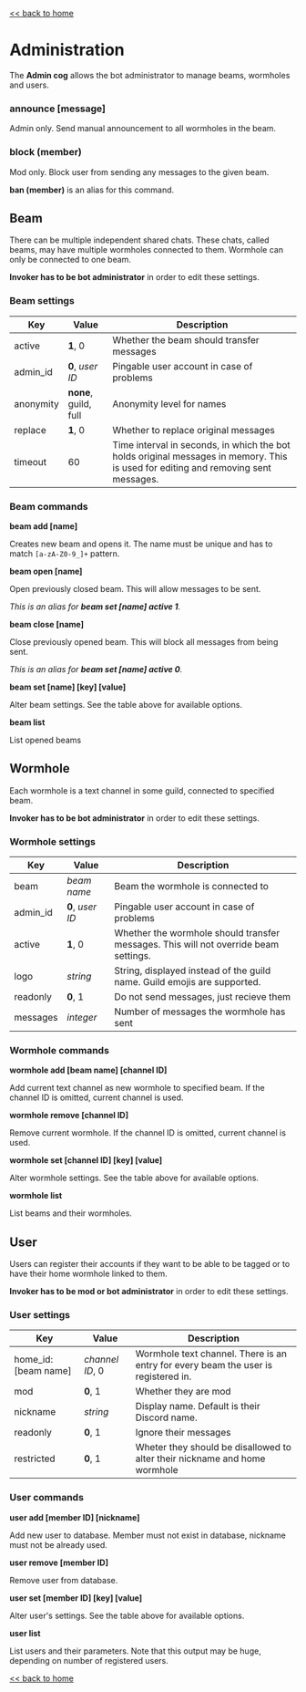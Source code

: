 [<< back to home](index.md)

# Administration

The **Admin cog** allows the bot administrator to manage beams, wormholes and users.

### announce [message]

Admin only. Send manual announcement to all wormholes in the beam.

### block (member)

Mod only. Block user from sending any messages to the given beam.

**ban (member)** is an alias for this command.

## Beam

There can be multiple independent shared chats. These chats, called beams, may have multiple wormholes connected to them. Wormhole can only be connected to one beam.

**Invoker has to be bot administrator** in order to edit these settings.

### Beam settings

| Key       | Value            | Description                               |
|-----------|------------------|-------------------------------------------|
| active    | **1**, 0         | Whether the beam should transfer messages |
| admin_id  | **0**, _user ID_ | Pingable user account in case of problems |
| anonymity | **none**, guild, full | Anonymity level for names            |
| replace   | **1**, 0         | Whether to replace original messages      |
| timeout   | 60               | Time interval in seconds, in which the bot holds original messages in memory. This is used for editing and removing sent messages. |

### Beam commands

**beam add [name]**

Creates new beam and opens it. The name must be unique and has to match `[a-zA-Z0-9_]+` pattern.

**beam open [name]**

Open previously closed beam. This will allow messages to be sent.

_This is an alias for **beam set [name] active 1**._

**beam close [name]**

Close previously opened beam. This will block all messages from being sent.

_This is an alias for **beam set [name] active 0**._

**beam set [name] [key] [value]**

Alter beam settings. See the table above for available options.

**beam list**

List opened beams

## Wormhole

Each wormhole is a text channel in some guild, connected to specified beam.

**Invoker has to be bot administrator** in order to edit these settings.

### Wormhole settings

| Key       | Value            | Description                               |
|-----------|------------------|-------------------------------------------|
| beam      | _beam name_      | Beam the wormhole is connected to         |
| admin_id  | **0**, _user ID_ | Pingable user account in case of problems |
| active    | **1**, 0         | Whether the wormhole should transfer messages. This will not override beam settings. |
| logo      | _string_         | String, displayed instead of the guild name. Guild emojis are supported. |
| readonly  | **0**, 1         | Do not send messages, just recieve them   |
| messages  | _integer_        | Number of messages the wormhole has sent  |

### Wormhole commands

**wormhole add [beam name] [channel ID]**

Add current text channel as new wormhole to specified beam. If the channel ID is omitted, current channel is used.

**wormhole remove [channel ID]**

Remove current wormhole. If the channel ID is omitted, current channel is used.

**wormhole set [channel ID] [key] [value]**

Alter wormhole settings. See the table above for available options.

**wormhole list**

List beams and their wormholes.


## User

Users can register their accounts if they want to be able to be tagged or to have their home wormhole linked to them.

**Invoker has to be mod or bot administrator** in order to edit these settings.

### User settings

| Key                  | Value           | Description                                  |
|----------------------|-----------------|----------------------------------------------|
| home_id:[beam name]  | _channel ID_, 0 | Wormhole text channel. There is an entry for every beam the user is registered in. |
| mod                  | **0**, 1        | Whether they are mod                         |
| nickname             | _string_        | Display name. Default is their Discord name. |
| readonly             | **0**, 1        | Ignore their messages                        |
| restricted           | **0**, 1        | Wheter they should be disallowed to alter their nickname and home wormhole |

### User commands

**user add [member ID] [nickname]**

Add new user to database. Member must not exist in database, nickname must not be already used.

**user remove [member ID]**

Remove user from database.

**user set [member ID] [key] [value]**

Alter user's settings. See the table above for available options.

**user list**

List users and their parameters. Note that this output may be huge, depending on number of registered users.

[<< back to home](index.md)
